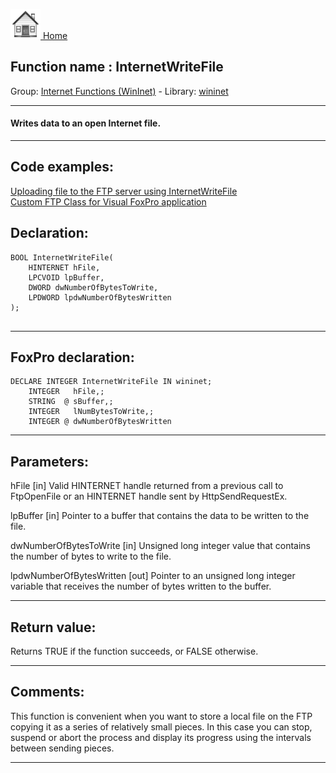 [<img src="../../images/home.png"> Home ](https://github.com/VFPX/Win32API)  

## Function name : InternetWriteFile
Group: [Internet Functions (WinInet)](../../functions_group.md#Internet_Functions_(WinInet))  -  Library: [wininet](../../../libraries.md#wininet)  
***  


#### Writes data to an open Internet file.
***  


## Code examples:
[Uploading file to the FTP server using InternetWriteFile](../../samples/sample_062.md)  
[Custom FTP Class for Visual FoxPro application](../../samples/sample_344.md)  

## Declaration:
```foxpro  
BOOL InternetWriteFile(
    HINTERNET hFile,
    LPCVOID lpBuffer,
    DWORD dwNumberOfBytesToWrite,
    LPDWORD lpdwNumberOfBytesWritten
);
  
```  
***  


## FoxPro declaration:
```foxpro  
DECLARE INTEGER InternetWriteFile IN wininet;
	INTEGER   hFile,;
	STRING  @ sBuffer,;
	INTEGER   lNumBytesToWrite,;
	INTEGER @ dwNumberOfBytesWritten  
```  
***  


## Parameters:
hFile
[in] Valid HINTERNET handle returned from a previous call to FtpOpenFile or an HINTERNET handle sent by HttpSendRequestEx.

lpBuffer
[in] Pointer to a buffer that contains the data to be written to the file.

dwNumberOfBytesToWrite
[in] Unsigned long integer value that contains the number of bytes to write to the file.

lpdwNumberOfBytesWritten
[out] Pointer to an unsigned long integer variable that receives the number of bytes written to the buffer.  
***  


## Return value:
Returns TRUE if the function succeeds, or FALSE otherwise.  
***  


## Comments:
This function is convenient when you want to store a local file on the FTP copying it as a series of relatively small pieces. In this case you can stop, suspend or abort the process and display its progress using the intervals between sending pieces.  
  
***  

